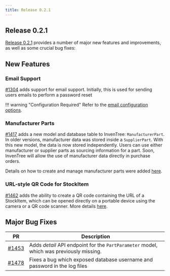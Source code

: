 ```yaml
---
title: Release 0.2.1
---
```


## Release 0.2.1

[Release 0.2.1](https://github.com/inventree/InvenTree/releases/tag/0.2.1) provides a number of major new features and improvements, as well as some crucial bug fixes:

## New Features

### Email Support

[#1304](https://github.com/inventree/InvenTree/pull/1304) adds support for email support. Initially, this is used for sending users emails to perform a password reset

!!! warning "Configuration Required"
    Refer to the [email configuration
    options](../../start/config/#email-settings).
    
### Manufacturer Parts

[#1417](https://github.com/inventree/InvenTree/pull/1417) adds a new model and
database table to InvenTree: `ManufacturerPart`. In older versions, manufacturer
data was stored inside a `SupplierPart`. With this new model, the data is now
stored independently. Users can use either manufacturer or supplier parts as
sourcing information for a part. Soon, InvenTree will allow the use of
manufacturer data directly in purchase orders.

Details on how to create and manage manufacturer parts were added
[here](../../companies/manufacturer/#add-manufacturer-part).

### URL-style QR Code for StockItem

[#1462](https://github.com/inventree/InvenTree/pull/1417) adds the ability to
create a QR code containing the URL of a StockItem, which can be opened directly
on a portable device using the camera or a QR code scanner. More details [here](../../report/labels#url-style-qr-code).

## Major Bug Fixes

| PR | Description |
| --- | --- |
| [#1453](https://github.com/inventree/InvenTree/pull/1453) | Adds *detail* API endpoint for the `PartParameter` model, which was previously missing. |
| [#1478](https://github.com/inventree/InvenTree/pull/1478) | Fixes a bug which exposed database username and password in the log files |
